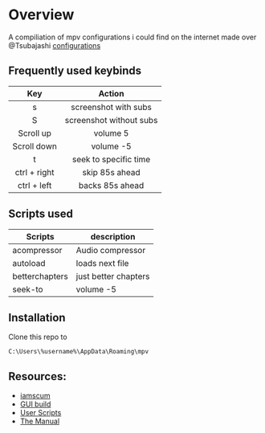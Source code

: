 # Overview

A compiliation of mpv configurations i could find on the internet made over @Tsubajashi [configurations](https://github.com/Tsubajashi/mpv-settings)

## Frequently used keybinds
| Key | Action |
| :-: | :-: |
| s |screenshot with subs | 
| S |screenshot without subs |
| Scroll up | volume   5 |
| Scroll down | volume  -5 |
| t | seek to specific time | 
| ctrl + right | skip 85s ahead |
| ctrl + left | backs 85s ahead |

## Scripts used

| Scripts | description  |
| - | - |
| acompressor |Audio compressor | 
| autoload | loads next file |
| betterchapters | just better chapters |
| seek-to | volume  -5 |

## Installation
Clone this repo to
```
C:\Users\%username%\AppData\Roaming\mpv
```
## Resources:
- [iamscum](https://iamscum.wordpress.com/guides/videoplayback-guide/mpv-conf/)
- [GUI build](https://sourceforge.net/projects/mpv-player-windows/files/)
- [User Scripts](https://github.com/mpv-player/mpv/wiki/User-Scripts)
- [The Manual](https://mpv.io/manual/master/)
